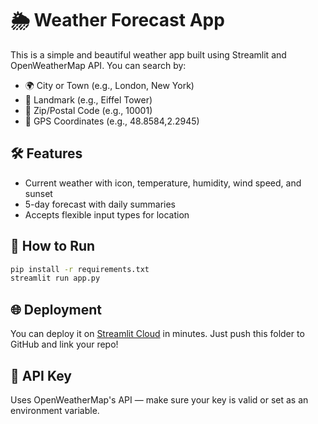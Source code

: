 # 🌦️ Weather Forecast App

This is a simple and beautiful weather app built using Streamlit and OpenWeatherMap API. You can search by:
- 🌍 City or Town (e.g., London, New York)
- 📍 Landmark (e.g., Eiffel Tower)
- 📮 Zip/Postal Code (e.g., 10001)
- 🧭 GPS Coordinates (e.g., 48.8584,2.2945)

## 🛠 Features
- Current weather with icon, temperature, humidity, wind speed, and sunset
- 5-day forecast with daily summaries
- Accepts flexible input types for location

## 🚀 How to Run

```bash
pip install -r requirements.txt
streamlit run app.py
```

## 🌐 Deployment
You can deploy it on [Streamlit Cloud](https://streamlit.io/cloud) in minutes. Just push this folder to GitHub and link your repo!

## 🔑 API Key
Uses OpenWeatherMap's API — make sure your key is valid or set as an environment variable.
